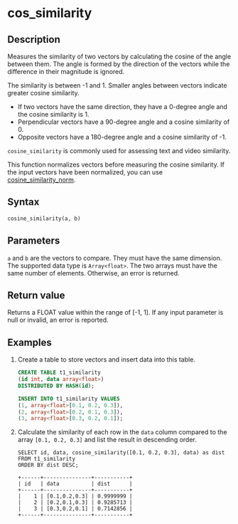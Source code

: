 # cos_similarity

## Description

Measures the similarity of two vectors by calculating the cosine of the angle between them. The angle is formed by the direction of the vectors while the difference in their magnitude is ignored.

The similarity is between -1 and 1. Smaller angles between vectors indicate greater cosine similarity.

- If two vectors have the same direction, they have a 0-degree angle and the cosine similarity is 1.
- Perpendicular vectors have a 90-degree angle and a cosine similarity of 0.
- Opposite vectors have a 180-degree angle and a cosine similarity of -1.

`cosine_similarity` is commonly used for assessing text and video similarity.

This function normalizes vectors before measuring the cosine similarity. If the input vectors have been normalized, you can use [cosine_similarity_norm](./cos_similarity_norm.md).

## Syntax

```Haskell
cosine_similarity(a, b)
```

## Parameters

`a` and `b` are the vectors to compare. They must have the same dimension. The supported data type is `Array<float>`. The two arrays must have the same number of elements. Otherwise, an error is returned.

## Return value

Returns a FLOAT value within the range of [-1, 1]. If any input parameter is null or invalid, an error is reported.

## Examples

1. Create a table to store vectors and insert data into this table.

    ```SQL
    CREATE TABLE t1_similarity 
    (id int, data array<float>)
    DISTRIBUTED BY HASH(id);

    INSERT INTO t1_similarity VALUES
    (1, array<float>[0.1, 0.2, 0.3]), 
    (2, array<float>[0.2, 0.1, 0.3]), 
    (3, array<float>[0.3, 0.2, 0.1]);
    ```

2. Calculate the similarity of each row in the `data` column compared to the array `[0.1, 0.2, 0.3]` and list the result in descending order.

    ```Plain
    SELECT id, data, cosine_similarity([0.1, 0.2, 0.3], data) as dist
    FROM t1_similarity 
    ORDER BY dist DESC;

    +------+---------------+-----------+
    | id   | data          | dist      |
    +------+---------------+-----------+
    |    1 | [0.1,0.2,0.3] | 0.9999999 |
    |    2 | [0.2,0.1,0.3] | 0.9285713 |
    |    3 | [0.3,0.2,0.1] | 0.7142856 |
    +------+---------------+-----------+
    ```
